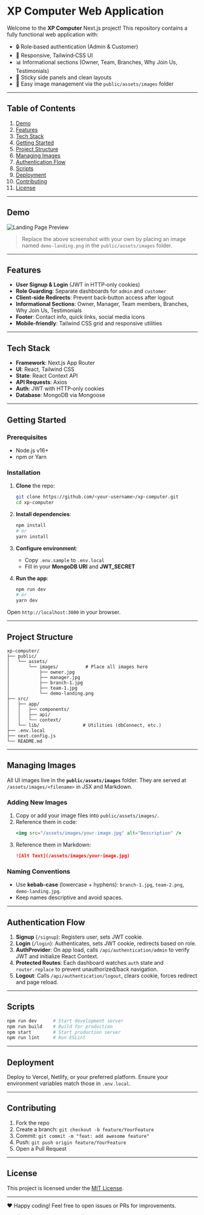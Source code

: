 # XP Computer Web Application

Welcome to the **XP Computer** Next.js project! This repository contains a fully functional web application with:

- 🔒 Role‑based authentication (Admin & Customer)
- 🎨 Responsive, Tailwind‑CSS UI
- 📊 Informational sections (Owner, Team, Branches, Why Join Us, Testimonials)
- 📱 Sticky side panels and clean layouts
- 📁 Easy image management via the `public/assets/images` folder

---

## Table of Contents

1. [Demo](#demo)
2. [Features](#features)
3. [Tech Stack](#tech-stack)
4. [Getting Started](#getting-started)
5. [Project Structure](#project-structure)
6. [Managing Images](#managing-images)
7. [Authentication Flow](#authentication-flow)
8. [Scripts](#scripts)
9. [Deployment](#deployment)
10. [Contributing](#contributing)
11. [License](#license)

---

## Demo

![Landing Page Preview](./public/assets/images/demo-landing.png)

> Replace the above screenshot with your own by placing an image named `demo-landing.png` in the `public/assets/images` folder.

---

## Features

- **User Signup & Login** (JWT in HTTP‑only cookies)
- **Role Guarding**: Separate dashboards for `admin` and `customer`
- **Client‑side Redirects**: Prevent back‑button access after logout
- **Informational Sections**: Owner, Manager, Team members, Branches, Why Join Us, Testimonials
- **Footer**: Contact info, quick links, social media icons
- **Mobile‑friendly**: Tailwind CSS grid and responsive utilities

---

## Tech Stack

- **Framework**: Next.js App Router
- **UI**: React, Tailwind CSS
- **State**: React Context API
- **API Requests**: Axios
- **Auth**: JWT with HTTP‑only cookies
- **Database**: MongoDB via Mongoose

---

## Getting Started

### Prerequisites

- Node.js v16+
- npm or Yarn

### Installation

1. **Clone** the repo:
   ```bash
   git clone https://github.com/<your‑username>/xp‑computer.git
   cd xp‑computer
   ```
2. **Install dependencies**:
   ```bash
   npm install
   # or
   yarn install
   ```
3. **Configure environment**:
   - Copy `.env.sample` to `.env.local`
   - Fill in your **MongoDB URI** and **JWT_SECRET**

4. **Run the app**:
   ```bash
   npm run dev
   # or
   yarn dev
   ```

Open `http://localhost:3000` in your browser.

---

## Project Structure

```text
xp‑computer/
├── public/
│   └── assets/
│       └── images/          # Place all images here
│           ├── owner.jpg
│           ├── manager.jpg
│           ├── branch-1.jpg
│           ├── team-1.jpg
│           └── demo-landing.png
├── src/
│   ├── app/
│   │   ├── components/
│   │   ├── api/
│   │   └── context/
│   └── lib/                # Utilities (dbConnect, etc.)
├── .env.local
├── next.config.js
└── README.md
```

---

## Managing Images

All UI images live in the **`public/assets/images`** folder. They are served at `/assets/images/<filename>` in JSX and Markdown.

### Adding New Images

1. Copy or add your image files into `public/assets/images/`.
2. Reference them in code:
   ```jsx
   <img src="/assets/images/your-image.jpg" alt="Description" />
   ```
3. Reference them in Markdown:
   ```md
   ![Alt Text](/assets/images/your-image.jpg)
   ```

### Naming Conventions

- Use **kebab-case** (lowercase + hyphens): `branch-1.jpg`, `team-2.png`, `demo-landing.jpg`.
- Keep names descriptive and avoid spaces.

---

## Authentication Flow

1. **Signup** (`/signup`): Registers user, sets JWT cookie.
2. **Login** (`/login`): Authenticates, sets JWT cookie, redirects based on role.
3. **AuthProvider**: On app load, calls `/api/authentication/admin` to verify JWT and initialize React Context.
4. **Protected Routes**: Each dashboard watches `auth` state and `router.replace` to prevent unauthorized/back navigation.
5. **Logout**: Calls `/api/authentication/logout`, clears cookie, forces redirect and page reload.

---

## Scripts

```bash
npm run dev      # Start development server
npm run build    # Build for production
npm start        # Start production server
npm run lint     # Run ESLint
```

---

## Deployment

Deploy to Vercel, Netlify, or your preferred platform. Ensure your environment variables match those in `.env.local`.

---

## Contributing

1. Fork the repo
2. Create a branch: `git checkout -b feature/YourFeature`
3. Commit: `git commit -m "feat: add awesome feature"`
4. Push: `git push origin feature/YourFeature`
5. Open a Pull Request

---

## License

This project is licensed under the [MIT License](LICENSE).

---

❤️  Happy coding! Feel free to open issues or PRs for improvements.


